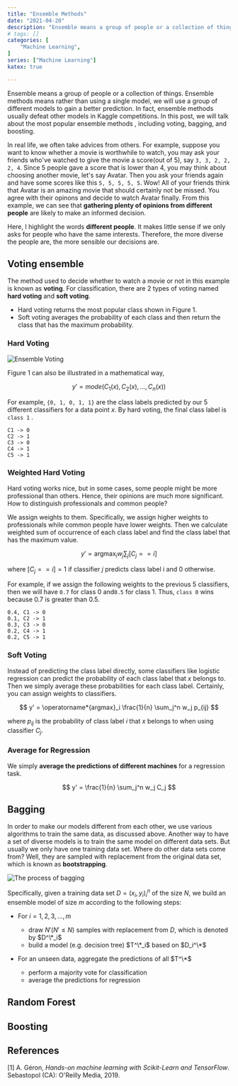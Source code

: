 ```yaml
---
title: "Ensemble Methods"
date: "2021-04-20"
description: "Ensemble means a group of people or a collection of things. Ensemble methods means rather than using a single model, we will use a group of different models to gain a better prediction. In fact, ensemble methods usually defeat other models in Kaggle competitions. In this post, we will talk about the most popular ensemble methods , including voting, bagging, and boosting."
# tags: []
categories: [
    "Machine Learning",
]
series: ["Machine Learning"]
katex: true

---
```




Ensemble means a group of people or a collection of things. Ensemble methods means rather than using a single model, we will use a group of different models to gain a better prediction. In fact, ensemble methods usually defeat other models in Kaggle competitions. In this post, we will talk about the most popular ensemble methods , including voting, bagging, and boosting.



<!--more-->



In real life, we often take advices from others. For example, suppose you want to know whether a movie is worthwhile to watch, you may ask your friends who've watched to give the movie a score(out of 5), say `3, 3, 2, 2, 2, 4`. Since 5 people gave a score that is lower than 4, you may think about choosing another movie, let's say Avatar. Then you ask your friends again and have some scores like this `5, 5, 5, 5, 5`. Wow! All of your friends think that Avatar is an amazing movie that should certainly not be missed. You agree with their opinons and decide to watch Avatar finally. From this example, we can see that **gathering plenty of opinions from different people** are likely to make an informed decision.



Here, I highlight the words **different people**. It makes little sense if we only asks for people who have the same interests. Therefore, the more diverse the people are, the more sensible our decisions are.





## Voting ensemble



The method used to decide whether to watch a movie or not in this example is known as **voting**. For classification, there are 2 types of voting named **hard voting** and **soft voting**. 

- Hard voting returns the most popular class shown in Figure 1.
- Soft voting averages the probability of each class and then return the class that has the maximum probability. 



### Hard Voting



![Ensemble Voting](/blog/post/images/ensemble-voting.png "Figure 1: Hard voting classifier predicitons (Hands-on machine learning, 2019)")





Figure 1 can also be illustrated  in a mathematical way,


$$
y' = mode(C_1(x), C_2(x), ..., C_n(x))
$$




For example, `{0, 1, 0, 1, 1}` are the class labels predicted by our 5 different classifiers for a data point $x$. By hard voting, the final class label is `class 1` .



```
C1 -> 0
C2 -> 1
C3 -> 0
C4 -> 1
C5 -> 1
```



### Weighted Hard Voting



Hard voting works nice, but in some cases, some people might be more professional than others. Hence, their opinions are much more significant. How to distinguish professionals and common people?

We assign weights to them. Specifically, we assign higher weights to professionals while common people have lower weights. Then we calculate weighted sum of occurrence of each class label and find the class label that has the maximum value.


$$
y' = \operatorname*{argmax}_i w_j\sum_j [C_j == i]
$$




where $[C_j == i] = 1$ if classifier $j$ predicts class label i and 0 otherwise.



For example, if we assign the following weights to the previous 5 classifiers, then we will have `0.7` for class 0 and`0.5` for class 1. Thus, `class 0` wins because 0.7 is greater than 0.5.



```
0.4, C1 -> 0
0.1, C2 -> 1
0.3, C3 -> 0
0.2, C4 -> 1
0.2, C5 -> 1
```



### Soft Voting

Instead of predicting the class label directly, some classifiers like logistic regression can predict the probability of each class label that $x$ belongs to. Then we simply average these probabilities for each class label. Certainly, you can assign weights to classifiers.


$$
y' = \operatorname*{argmax}_i \frac{1}{n} \sum_j^n w_j p_{ij}
$$


where $p_{ij}$ is the probability of class label $i$ that $x$ belongs to when using classifier $C_j$.







### Average for Regression



We simply **average the predictions of different machines** for a regression task.




$$
y' = \frac{1}{n} \sum_j^n w_j C_j
$$




## Bagging



In order to make our models different from each other, we use various algorithms to train the same data, as discussed above. Another way to have a set of diverse models is to train the same model on different data sets. But usually we only have one training data set. Where do other data sets come from? Well, they are sampled with replacement from the original data set, which is known as **bootstrapping**.



![The process of bagging](/blog/post/images/bootstrap.png "Figure 2: The process of bagging  (Hands-on machine learning, 2019)")



Specifically, given a training data set $D=(x_i, y_i)_i^n$ of the size $N$, we build an ensemble model of size $m$ according to the following steps:



- For $i=1, 2, 3, ..., m$
  - draw $N'(N' \le N)$ samples with replacement from $D$, which is denoted by $D^\*_i$
  - build a model (e.g. decision tree) $T^\*_i$   based on  $D_i^\*$

- For an unseen data, aggregate the predictions of all $T^\*$ 
  - perform a majority vote for classification
  - average the predictions for regression



## Random Forest







## Boosting





## References

[1] A. Géron, *Hands-on machine learning with Scikit-Learn and TensorFlow*. Sebastopol (CA): O'Reilly Media, 2019.

